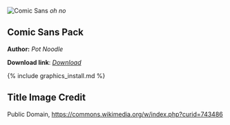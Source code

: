 ![Comic Sans](https://upload.wikimedia.org/wikipedia/commons/thumb/8/84/Comic_Sans_font.svg/2000px-Comic_Sans_font.svg.png)
*oh no*

## Comic Sans Pack

**Author:** *Pot Noodle*

**Download link**: *[Download](https://drive.google.com/file/d/1dDJQ836_nvE1uFjNBKtkaMhx6J3T0X4W/view?usp=sharing)*

{% include graphics_install.md %}

## Title Image Credit	
Public Domain, https://commons.wikimedia.org/w/index.php?curid=743486
